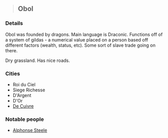 >## Obol

### Details

Obol was founded by dragons. Main language is Draconic. Functions off of a system of gildas - a numerical value placed on a person based off different factors (wealth, status, etc). Some sort of slave trade going on there.

Dry grassland. Has nice roads.

### Cities

- Roi du Ciel
- Siege Richesse
- D'Argent
- D'Or
- [De Cuivre](De%20Cuivre.md)

### Notable people

- [Alphonse Steele](../Characters/PCs/Alphonse%20Steele.md)
